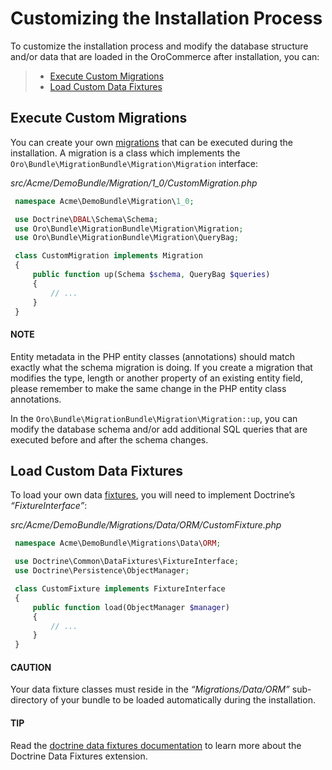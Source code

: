 <a id="customize-install"></a>

# Customizing the Installation Process

To customize the installation process and modify the database structure and/or data that are loaded in the OroCommerce after installation, you can:

> * [Execute Custom Migrations](#execute-custom-migrations)
> * [Load Custom Data Fixtures](#load-custom-data-fixtures)

<a id="customize-install-execute-custom-migrations"></a>

## Execute Custom Migrations

You can create your own [migrations](../../entities/migration.md#backend-entities-migrations) that can be executed during the installation.
A migration is a class which implements the `Oro\Bundle\MigrationBundle\Migration\Migration` interface:

*src/Acme/DemoBundle/Migration/1_0/CustomMigration.php*
```php
 namespace Acme\DemoBundle\Migration\1_0;

 use Doctrine\DBAL\Schema\Schema;
 use Oro\Bundle\MigrationBundle\Migration\Migration;
 use Oro\Bundle\MigrationBundle\Migration\QueryBag;

 class CustomMigration implements Migration
 {
     public function up(Schema $schema, QueryBag $queries)
     {
         // ...
     }
 }
```

#### NOTE
Entity metadata in the PHP entity classes (annotations) should match exactly what the schema migration is doing. If you create a migration that modifies the type, length or another property of an existing entity field, please remember to make the same change in the PHP entity class annotations.

In the `Oro\Bundle\MigrationBundle\Migration\Migration::up`, you can modify the database schema and/or add additional SQL queries that are executed before and after the schema changes.

<a id="load-custom-data-fixtures"></a>

## Load Custom Data Fixtures

To load your own data [fixtures](../../entities/fixtures.md#backend-entities-fixtures), you will need to implement Doctrine’s  *“FixtureInterface”*:

*src/Acme/DemoBundle/Migrations/Data/ORM/CustomFixture.php*
```php
 namespace Acme\DemoBundle\Migrations\Data\ORM;

 use Doctrine\Common\DataFixtures\FixtureInterface;
 use Doctrine\Persistence\ObjectManager;

 class CustomFixture implements FixtureInterface
 {
     public function load(ObjectManager $manager)
     {
         // ...
     }
 }
```

#### CAUTION
Your data fixture classes must reside in the  *“Migrations/Data/ORM”* sub-directory of your bundle to be loaded automatically during the installation.

#### TIP
Read the <a href="https://github.com/doctrine/data-fixtures/blob/master/README.md" target="_blank">doctrine data fixtures documentation</a> to learn more about the Doctrine Data Fixtures extension.

<!-- Frontend -->
